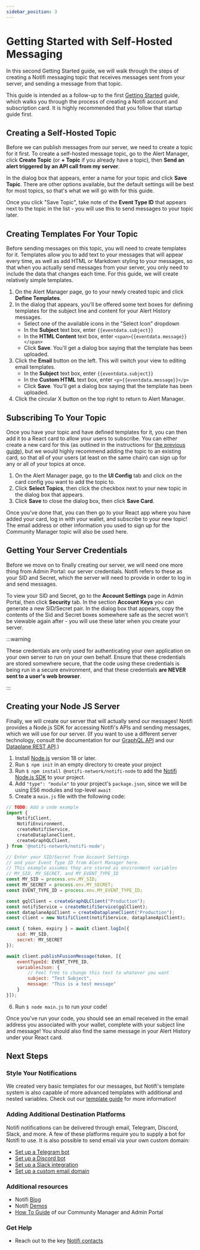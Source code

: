 ```yaml
---
sidebar_position: 3
---
```


# Getting Started with Self-Hosted Messaging

In this second Getting Started guide, we will walk through the steps of
creating a Notifi messaging topic that receives messages sent from
your server, and sending a message from that topic.

This guide is intended as a follow-up to the first
[Getting Started](./getting-started) guide, which walks you through the
process of creating a Notifi account and subscription card. It is highly
recommended that you follow that startup guide first.

## Creating a Self-Hosted Topic

Before we can publish messages from our server, we need to create a topic
for it first. To create a self-hosted message topic, go to the Alert Manager,
click **Create Topic** (or **+ Topic** if you already have a topic), then
**Send an alert triggered by an API call from my server**.

In the dialog box that appears, enter a name for your topic and click **Save Topic**.
There are other options available, but the default settings will be best for
most topics, so that's what we will go with for this guide. 

Once you click "Save Topic",
take note of the **Event Type ID** that appears next to the topic in the list - you
will use this to send messages to your topic later.

## Creating Templates For Your Topic

Before sending messages on this topic, you will need to create templates for it.
Templates allow you to add text to your messages that will appear every time, as well
as add HTML or Markdown styling to your messages, so that when you actually send messages from your
server, you only need to include the data that changes each time. For this guide, we
will create relatively simple templates.

1. On the Alert Manager page, go to your newly created topic and click **Define Templates**.
2. In the dialog that appears, you'll be offered some text boxes for defining templates
   for the subject line and content for your Alert History messages.
   - Select one of the available icons in the "Select Icon" dropdown
   - In the **Subject** text box, enter `{{eventdata.subject}}`
   - In the **HTML Content** text box, enter `<span>{{eventdata.message}}</span>`
   - Click **Save**. You'll get a dialog box saying that the template has been uploaded.
3. Click the **Email** button on the left. This will switch your view to editing
   email templates.
   - In the **Subject** text box, enter `{{eventdata.subject}}`
   - In the **Custom HTML** text box, enter `<p>{{eventdata.message}}</p>`
   - Click **Save**. You'll get a dialog box saying that the template has been uploaded.
4. Click the circular X button on the top right to return to Alert Manager.

<!--TODO: Screenshots-->

## Subscribing To Your Topic

Once you have your topic and have defined templates for it, you can then add it to a React card
to allow your users to subscribe. You can either create a new card for this (as outlined in
the instructions for [the previous guide](./getting-started)), but we would highly recommend
adding the topic to an existing card, so that all of your users (at least on the same chain)
can sign up for any or all of your topics at once.

1. On the Alert Manager page, go to the **UI Config** tab and click on the card config you
   want to add the topic to.
2. Click **Select Topics**, then click the checkbox next to your new topic in the dialog box that appears.
3. Click **Save** to close the dialog box, then click **Save Card**.

Once you've done that, you can then go to your React app where you have added your card,
log in with your wallet, and subscribe to your new topic! The email address or other information
you used to sign up for the Community Manager topic will also be used here.

<!--TODO: Screenshots-->

## Getting Your Server Credentials

Before we move on to finally creating our server, we will need one more thing from Admin Portal:
our server credentials. Notifi refers to these as your SID and Secret, which the server will need to
provide in order to log in and send messages.

To view your SID and Secret, go to the **Account Settings** page in Admin Portal, then click
**Security** tab. In the section **Account Keys** you can generate a new SID/Secret pair. In the dialog box that appears, copy the contents
of the Sid and Secret boxes somewhere safe as the secret won't be viewable again after - you will use these later when you create your server.

:::warning

These credentials are only used for authenticating your own application on your own server to run
on your own behalf. Ensure that these credentials are stored somewhere secure, that the code using these
credentials is being run in a secure environment, and that these credentials 
**are NEVER sent to a user's web browser**.

:::

## Creating your Node JS Server

Finally, we will create our server that will actually send our messages! Notifi provides a Node.js
SDK for accessing Notifi's APIs and sending messages, which we will use for our server. (If you want to
use a different server technology, consult the documentation for our [GraphQL API](./alert-subscribe/graphql-api)
and our [Dataplane REST API](./alert-trigger/dataplane-api/).)

1. Install [Node.js](https://nodejs.org/en) version 18 or later.
2. Run `$ npm init` in an empty directory to create your project
3. Run `$ npm install @notifi-network/notifi-node` to add the [Notifi Node.js SDK](https://www.npmjs.com/package/@notifi-network/notifi-node)
   to your project.
4. Add `"type": "module"` to your project's `package.json`, since we will be using ES6 modules and top-level `await`
5. Create a `main.js` file with the following code:

```javascript
// TODO: Add a code example
import {
    NotifiClient,
    NotifiEnvironment,
    createNotifiService, 
    createDataplaneClient, 
    createGraphQLClient,
} from '@notifi-network/notifi-node';

// Enter your SID/Secret from Account Settings
// and your Event Type ID from Alert Manager here.
// This example assumes they are stored as environment variables
// MY_SID, MY_SECRET, and MY_EVENT_TYPE_ID
const MY_SID = process.env.MY_SID;
const MY_SECRET = process.env.MY_SECRET;
const EVENT_TYPE_ID = process.env.MY_EVENT_TYPE_ID;

const gqlClient = createGraphQLClient("Production");
const notifiService = createNotifiService(gqlClient);
const dataplaneApiClient = createDataplaneClient("Production");
const client = new NotifiClient(notifiService, dataplaneApiClient);

const { token, expiry } = await client.logIn({
    sid: MY_SID,
    secret: MY_SECRET
});

await client.publishFusionMessage(token, [{
    eventTypeId: EVENT_TYPE_ID,
    variablesJson: {
        // Feel free to change this text to whatever you want
        subject: "Test Subject",
        message: "This is a test message"
    }
}]);
```

6. Run `$ node main.js` to run your code!

Once you've run your code, you should see an email received in the email address
you associated with your wallet, complete with your subject line and message!
You should also find the same message in your Alert History under your React card.

## Next Steps

### Style Your Notifications

We created very basic templates for our messages, but Notifi's template system is
also capable of more advanced templates with additional and nested variables. Check
out our [template guide](./styling-your-notifications/) for more information!

### Adding Additional Destination Platforms

Notifi notifications can be delivered through email, Telegram, Discord, Slack,
and more. A few of these platforms require you to supply a bot for Notifi to use.
It is also possible to send email via your own custom domain:

- [Set up a Telegram bot](./target-setup/tg-bot)
- [Set up a Discord bot](./target-setup/discord-bot)
- [Set up a Slack integration](./target-setup/slack-integration)
- [Set up a custom email domain](./target-setup/email-domain)

### Additional resources

- Notifi [Blog](https://notifi.network/blog)
- Notifi [Demos](https://notifi.network/demos)
- [How To Guide](https://www.figma.com/proto/EDRHnzmXsLRrmM1VBc57Hw/Notifi-Slides?page-id=3859%3A1161&node-id=3859-1287&viewport=643%2C485%2C0.09&scaling=min-zoom&starting-point-node-id=3859%3A1287) of our Community Manager and Admin Portal

### Get Help

<!-- - We use Jira as a ticketing platform to track issues, questions, and requests at Notifi. If you have anything that you need from us, please create a **support ticket** using the link [here](https://notifi.atlassian.net/servicedesk/customer/portals) -->
- Reach out to the key [Notifi contacts](https://docs.google.com/document/d/1zVu-8iXdz1mOGievDutJX4Fs_7RXqe19LdyK4LqNmTA)
